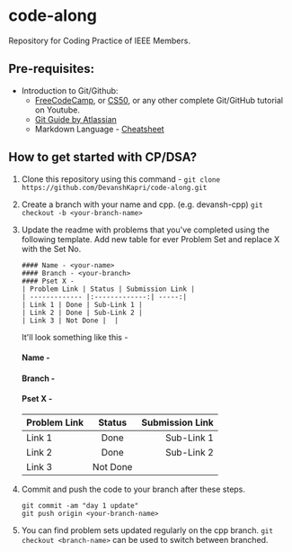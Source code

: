 # code-along

Repository for Coding Practice of IEEE Members.

## Pre-requisites:

- Introduction to Git/Github:
  - [FreeCodeCamp](https://youtu.be/RGOj5yH7evk), or [CS50](https://www.youtube.com/watch?v=NcoBAfJ6l2Q), or any other complete Git/GitHub tutorial on Youtube.
  - [Git Guide by Atlassian](https://www.atlassian.com/git/tutorials/what-is-version-control)
  - Markdown Language - [Cheatsheet](https://github.com/adam-p/markdown-here/wiki/Markdown-Cheatsheet#code)

## How to get started with CP/DSA?

1.  Clone this repository using this command -
    `git clone https://github.com/DevanshKapri/code-along.git`

2.  Create a branch with your name and cpp. (e.g. devansh-cpp)
    `git checkout -b <your-branch-name>`

3.  Update the readme with problems that you've completed using the following template. Add new table for ever Problem Set and replace X with the Set No.

    ```
    #### Name - <your-name>
    #### Branch - <your-branch>
    #### Pset X -
    | Problem Link | Status | Submission Link |
    | ------------- |:-------------:| -----:|
    | Link 1 | Done | Sub-Link 1 |
    | Link 2 | Done | Sub-Link 2 |
    | Link 3 | Not Done |  |
    ```

    It'll look something like this -

    #### Name - <your-name>

    #### Branch - <your-branch>

    #### Pset X -

    | Problem Link |  Status  | Submission Link |
    | ------------ | :------: | --------------: |
    | Link 1       |   Done   |      Sub-Link 1 |
    | Link 2       |   Done   |      Sub-Link 2 |
    | Link 3       | Not Done |                 |

4.  Commit and push the code to your branch after these steps.

    ```
    git commit -am "day 1 update"
    git push origin <your-branch-name>
    ```

5.  You can find problem sets updated regularly on the cpp branch. `git checkout <branch-name>` can be used to switch between branched.
